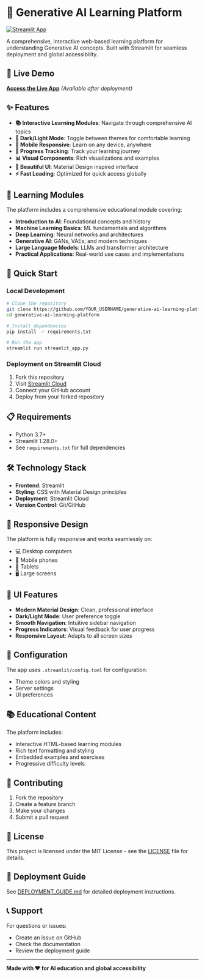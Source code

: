 # 🚀 Generative AI Learning Platform

[![Streamlit App](https://static.streamlit.io/badges/streamlit_badge_black_white.svg)](https://your-app-name.streamlit.app)

A comprehensive, interactive web-based learning platform for understanding Generative AI concepts. Built with Streamlit for seamless deployment and global accessibility.

## 🌟 Live Demo

**[Access the Live App](https://YOUR_APP_NAME.streamlit.app/)** *(Available after deployment)*

## ✨ Features

- **📚 Interactive Learning Modules**: Navigate through comprehensive AI topics
- **🌙 Dark/Light Mode**: Toggle between themes for comfortable learning
- **📱 Mobile Responsive**: Learn on any device, anywhere
- **🔄 Progress Tracking**: Track your learning journey
- **📊 Visual Components**: Rich visualizations and examples
- **🎨 Beautiful UI**: Material Design inspired interface
- **⚡ Fast Loading**: Optimized for quick access globally

## 📖 Learning Modules

The platform includes a comprehensive educational module covering:

- **Introduction to AI**: Foundational concepts and history
- **Machine Learning Basics**: ML fundamentals and algorithms
- **Deep Learning**: Neural networks and architectures
- **Generative AI**: GANs, VAEs, and modern techniques
- **Large Language Models**: LLMs and transformer architecture
- **Practical Applications**: Real-world use cases and implementations

## 🚀 Quick Start

### Local Development
```bash
# Clone the repository
git clone https://github.com/YOUR_USERNAME/generative-ai-learning-platform.git
cd generative-ai-learning-platform

# Install dependencies
pip install -r requirements.txt

# Run the app
streamlit run streamlit_app.py
```

### Deployment on Streamlit Cloud
1. Fork this repository
2. Visit [Streamlit Cloud](https://share.streamlit.io/)
3. Connect your GitHub account
4. Deploy from your forked repository

## 📋 Requirements

- Python 3.7+
- Streamlit 1.28.0+
- See `requirements.txt` for full dependencies

## 🛠️ Technology Stack

- **Frontend**: Streamlit
- **Styling**: CSS with Material Design principles
- **Deployment**: Streamlit Cloud
- **Version Control**: Git/GitHub

## 📱 Responsive Design

The platform is fully responsive and works seamlessly on:
- 💻 Desktop computers
- 📱 Mobile phones
- 📱 Tablets
- 🖥️ Large screens

## 🎨 UI Features

- **Modern Material Design**: Clean, professional interface
- **Dark/Light Mode**: User preference toggle
- **Smooth Navigation**: Intuitive sidebar navigation
- **Progress Indicators**: Visual feedback for user progress
- **Responsive Layout**: Adapts to all screen sizes

## 🔧 Configuration

The app uses `.streamlit/config.toml` for configuration:
- Theme colors and styling
- Server settings
- UI preferences

## 📚 Educational Content

The platform includes:
- Interactive HTML-based learning modules
- Rich text formatting and styling
- Embedded examples and exercises
- Progressive difficulty levels

## 🤝 Contributing

1. Fork the repository
2. Create a feature branch
3. Make your changes
4. Submit a pull request

## 📄 License

This project is licensed under the MIT License - see the [LICENSE](LICENSE) file for details.

## 🌟 Deployment Guide

See [DEPLOYMENT_GUIDE.md](DEPLOYMENT_GUIDE.md) for detailed deployment instructions.

## 📞 Support

For questions or issues:
- Create an issue on GitHub
- Check the documentation
- Review the deployment guide

---

**Made with ❤️ for AI education and global accessibility**
